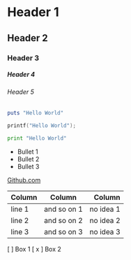 # Header 1
## Header 2
### Header 3
##### Header 4
###### Header 5

```ruby
puts "Hello World"
```
```c
printf("Hello World");
```
```python
print "Hello World"
```
* Bullet 1
* Bullet 2
* Bullet 3

[Github.com](https://github.com/) 

| Column        | Column        | Column|
| ------------- |:-------------:| -----:|
| line 1        | and so on 1   | no idea 1 |
| line 2        | and so on 2   | no idea 2 |
| line 3        | and so on 3   | no idea 3 |

[ ] Box 1
[ x ] Box 2
